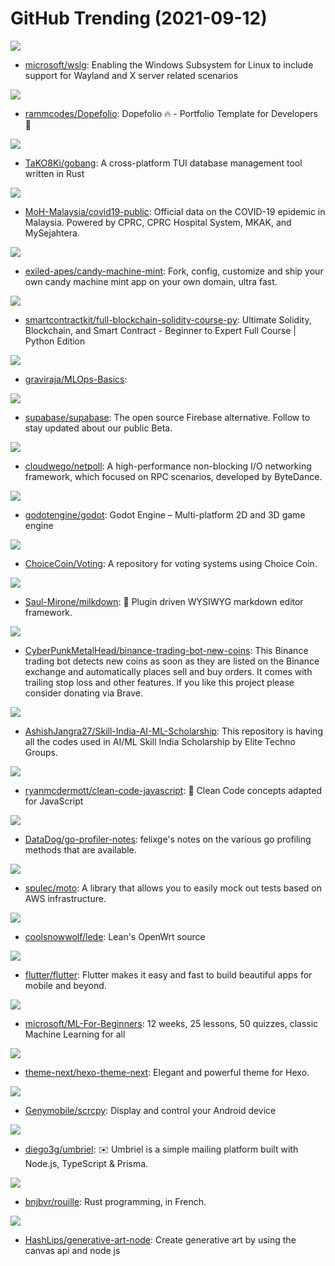 # GitHub Trending (2021-09-12)

![](https://img.shields.io/badge/C%2B%2B-New%20247-green?style=flat-square&logo=appveyor)
- [microsoft/wslg](https://github.com/microsoft/wslg): Enabling the Windows Subsystem for Linux to include support for Wayland and X server related scenarios

![](https://img.shields.io/badge/HTML-New%20156-green?style=flat-square&logo=appveyor)
- [rammcodes/Dopefolio](https://github.com/rammcodes/Dopefolio): Dopefolio 🔥 - Portfolio Template for Developers 🚀

![](https://img.shields.io/badge/Rust-New%20244-green?style=flat-square&logo=appveyor)
- [TaKO8Ki/gobang](https://github.com/TaKO8Ki/gobang): A cross-platform TUI database management tool written in Rust

![](https://img.shields.io/badge/none-New%2032-green?style=flat-square&logo=appveyor)
- [MoH-Malaysia/covid19-public](https://github.com/MoH-Malaysia/covid19-public): Official data on the COVID-19 epidemic in Malaysia. Powered by CPRC, CPRC Hospital System, MKAK, and MySejahtera.

![](https://img.shields.io/badge/TypeScript-New%2036-green?style=flat-square&logo=appveyor)
- [exiled-apes/candy-machine-mint](https://github.com/exiled-apes/candy-machine-mint): Fork, config, customize and ship your own candy machine mint app on your own domain, ultra fast.

![](https://img.shields.io/badge/none-New%2094-green?style=flat-square&logo=appveyor)
- [smartcontractkit/full-blockchain-solidity-course-py](https://github.com/smartcontractkit/full-blockchain-solidity-course-py): Ultimate Solidity, Blockchain, and Smart Contract - Beginner to Expert Full Course | Python Edition

![](https://img.shields.io/badge/Jupyter%20Notebook-New%20161-green?style=flat-square&logo=appveyor)
- [graviraja/MLOps-Basics](https://github.com/graviraja/MLOps-Basics): 

![](https://img.shields.io/badge/TypeScript-New%2095-green?style=flat-square&logo=appveyor)
- [supabase/supabase](https://github.com/supabase/supabase): The open source Firebase alternative. Follow to stay updated about our public Beta.

![](https://img.shields.io/badge/Go-New%20162-green?style=flat-square&logo=appveyor)
- [cloudwego/netpoll](https://github.com/cloudwego/netpoll): A high-performance non-blocking I/O networking framework, which focused on RPC scenarios, developed by ByteDance.

![](https://img.shields.io/badge/C%2B%2B-New%2028-green?style=flat-square&logo=appveyor)
- [godotengine/godot](https://github.com/godotengine/godot): Godot Engine – Multi-platform 2D and 3D game engine

![](https://img.shields.io/badge/Python-New%20103-green?style=flat-square&logo=appveyor)
- [ChoiceCoin/Voting](https://github.com/ChoiceCoin/Voting): A repository for voting systems using Choice Coin.

![](https://img.shields.io/badge/TypeScript-New%2065-green?style=flat-square&logo=appveyor)
- [Saul-Mirone/milkdown](https://github.com/Saul-Mirone/milkdown): 🍼 Plugin driven WYSIWYG markdown editor framework.

![](https://img.shields.io/badge/Python-New%2047-green?style=flat-square&logo=appveyor)
- [CyberPunkMetalHead/binance-trading-bot-new-coins](https://github.com/CyberPunkMetalHead/binance-trading-bot-new-coins): This Binance trading bot detects new coins as soon as they are listed on the Binance exchange and automatically places sell and buy orders. It comes with trailing stop loss and other features. If you like this project please consider donating via Brave.

![](https://img.shields.io/badge/Jupyter%20Notebook-New%2027-green?style=flat-square&logo=appveyor)
- [AshishJangra27/Skill-India-AI-ML-Scholarship](https://github.com/AshishJangra27/Skill-India-AI-ML-Scholarship): This repository is having all the codes used in AI/ML Skill India Scholarship by Elite Techno Groups.

![](https://img.shields.io/badge/JavaScript-New%20165-green?style=flat-square&logo=appveyor)
- [ryanmcdermott/clean-code-javascript](https://github.com/ryanmcdermott/clean-code-javascript): 🛁 Clean Code concepts adapted for JavaScript

![](https://img.shields.io/badge/Jupyter%20Notebook-New%20113-green?style=flat-square&logo=appveyor)
- [DataDog/go-profiler-notes](https://github.com/DataDog/go-profiler-notes): felixge's notes on the various go profiling methods that are available.

![](https://img.shields.io/badge/Python-New%2044-green?style=flat-square&logo=appveyor)
- [spulec/moto](https://github.com/spulec/moto): A library that allows you to easily mock out tests based on AWS infrastructure.

![](https://img.shields.io/badge/C-New%209-green?style=flat-square&logo=appveyor)
- [coolsnowwolf/lede](https://github.com/coolsnowwolf/lede): Lean's OpenWrt source

![](https://img.shields.io/badge/Dart-New%20224-green?style=flat-square&logo=appveyor)
- [flutter/flutter](https://github.com/flutter/flutter): Flutter makes it easy and fast to build beautiful apps for mobile and beyond.

![](https://img.shields.io/badge/Jupyter%20Notebook-New%20110-green?style=flat-square&logo=appveyor)
- [microsoft/ML-For-Beginners](https://github.com/microsoft/ML-For-Beginners): 12 weeks, 25 lessons, 50 quizzes, classic Machine Learning for all

![](https://img.shields.io/badge/Stylus-New%2032-green?style=flat-square&logo=appveyor)
- [theme-next/hexo-theme-next](https://github.com/theme-next/hexo-theme-next): Elegant and powerful theme for Hexo.

![](https://img.shields.io/badge/C-New%2031-green?style=flat-square&logo=appveyor)
- [Genymobile/scrcpy](https://github.com/Genymobile/scrcpy): Display and control your Android device

![](https://img.shields.io/badge/TypeScript-New%2012-green?style=flat-square&logo=appveyor)
- [diego3g/umbriel](https://github.com/diego3g/umbriel): ✉️ Umbriel is a simple mailing platform built with Node.js, TypeScript & Prisma.

![](https://img.shields.io/badge/Rust-New%20255-green?style=flat-square&logo=appveyor)
- [bnjbvr/rouille](https://github.com/bnjbvr/rouille): Rust programming, in French.

![](https://img.shields.io/badge/JavaScript-New%2090-green?style=flat-square&logo=appveyor)
- [HashLips/generative-art-node](https://github.com/HashLips/generative-art-node): Create generative art by using the canvas api and node js

